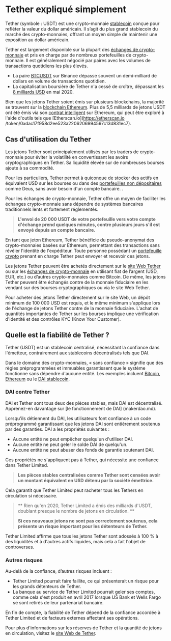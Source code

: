 # Tether expliqué simplement

Tether (symbole : USDT) est une crypto-monnaie [stablecoin](../../defi/fr/5-stablecoins.md) conçue pour refléter la valeur du dollar américain. Il s’agit du plus grand stablecoin du marché des crypto-monnaies, offrant un moyen simple de maintenir une exposition au dollar américain.

Tether est largement disponible sur la plupart des [échanges de crypto-monnaie](../../fundamentals/fr/6-buying-cryptocurrency-basics.md) et pris en charge par de nombreux portefeuilles de crypto-monnaie. Il est généralement négocié par paires avec les volumes de transactions quotidiens les plus élevés.

- La paire [BTCUSDT](https://www.binance.com/fr/trade/BTC_USDT) sur Binance dépasse souvent un demi-milliard de dollars en volume de transactions quotidien.
- La capitalisation boursière de Tether n'a cessé de croître, dépassant les [8 milliards USD](https://coinmarketcap.com/currencies/tether/) en mai 2020.

Bien que les jetons Tether soient émis sur plusieurs blockchains, la majorité se trouvent sur la [blockchain Ethereum](ethereum.md). Plus de 5,5 milliards de jetons USDT ont été émis via son [contrat intelligent](https://etherscan.io/token/0xdac17f958d2ee523a2206206994597c13d831ec7) sur Ethereum, qui peut être exploré à l'aide d'outils tels que [Etherscan.io](https://etherscan.io /token/0xdac17f958d2ee523a2206206994597c13d831ec7).

## Cas d'utilisation du Tether

Les jetons Tether sont principalement utilisés par les traders de crypto-monnaie pour éviter la volatilité en convertissant les avoirs cryptographiques en Tether. Sa liquidité élevée sur de nombreuses bourses ajoute à sa commodité.

Pour les particuliers, Tether permet à quiconque de stocker des actifs en équivalent USD sur les bourses ou dans des [portefeuilles non dépositaires](../../fundamentals/fr/2-wallets-basics.md) comme Deus, sans avoir besoin d'un compte bancaire. .

Pour les échanges de crypto-monnaie, Tether offre un moyen de faciliter les échanges crypto-monnaie sans dépendre de systèmes bancaires traditionnels lents et fortement réglementés.

> **L'envoi de 20 000 USDT de votre portefeuille vers votre compte d'échange prend quelques minutes, contre plusieurs jours s'il est envoyé depuis un compte bancaire.**

En tant que jeton Ethereum, Tether bénéficie du pseudo-anonymat des crypto-monnaies basées sur Ethereum, permettant des transactions sans révéler l'identité de l'expéditeur. Toute personne possédant un [portefeuille crypto](https://deuswallet.com) prenant en charge Tether peut envoyer et recevoir ces jetons.

Les jetons Tether peuvent être achetés directement sur le [site Web Tether](https://tether.to) ou sur les [échanges de crypto-monnaie](../../fundamentals/fr/6-buying-cryptocurrency-basics.md) en utilisant fiat de l’argent (USD, EUR, etc.) ou d’autres crypto-monnaies comme Bitcoin. De même, les jetons Tether peuvent être échangés contre de la monnaie fiduciaire en les vendant sur des bourses cryptographiques ou via le site Web Tether.

Pour acheter des jetons Tether directement sur le site Web, un dépôt minimum de 100 000 USD est requis, et le même minimum s'applique lors de l'échange de jetons Tether contre de la monnaie fiduciaire. L'achat de quantités importantes de Tether sur les bourses implique une vérification d'identité et des contrôles KYC (Know Your Customer).

## Quelle est la fiabilité de Tether ?

Tether (USDT) est un stablecoin centralisé, nécessitant la confiance dans l'émetteur, contrairement aux stablecoins décentralisés tels que DAI.

Dans le domaine des crypto-monnaies, « sans confiance » signifie que des règles préprogrammées et immuables garantissent que le système fonctionne sans dépendre d'aucune entité. Les exemples incluent [Bitcoin](bitcoin.md), [Ethereum](ethereum.md) ou le [DAI stablecoin](makerdao.md).

### DAI contre Tether

DAI et Tether sont tous deux des pièces stables, mais DAI est décentralisé. Apprenez-en davantage sur [le fonctionnement de DAI] (makerdao.md).

Lorsqu'ils détiennent du DAI, les utilisateurs font confiance à un code préprogrammé garantissant que les jetons DAI sont entièrement soutenus par des garanties. DAI a les propriétés suivantes :
- Aucune entité ne peut empêcher quelqu'un d'utiliser DAI.
- Aucune entité ne peut geler le solde DAI de quelqu'un.
- Aucune entité ne peut abuser des fonds de garantie soutenant DAI.

Ces propriétés ne s'appliquent pas à Tether, qui nécessite une confiance dans Tether Limited.

> **Les pièces stables centralisées comme Tether sont censées avoir un montant équivalent en USD détenu par la société émettrice.**

Cela garantit que Tether Limited peut racheter tous les Tethers en circulation si nécessaire.

> ** Rien qu'en 2020, Tether Limited a émis des milliards d'USDT, doublant presque le nombre de jetons en circulation. **
>
> **Si ces nouveaux jetons ne sont pas correctement soutenus, cela présente un risque important pour les détenteurs de Tether.**

Tether Limited affirme que tous les jetons Tether sont adossés à 100 % à des liquidités et à d'autres actifs liquides, mais cela a fait l'objet de controverses.

### Autres risques

Au-delà de la confiance, d’autres risques incluent :
- Tether Limited pourrait faire faillite, ce qui présenterait un risque pour les grands détenteurs de Tether.
- La banque au service de Tether Limited pourrait geler ses comptes, comme cela s'est produit en avril 2017 lorsque US Bank et Wells Fargo se sont retirés de leur partenariat bancaire.

En fin de compte, la fiabilité de Tether dépend de la confiance accordée à Tether Limited et de facteurs externes affectant ses opérations.

Pour plus d'informations sur les réserves de Tether et la quantité de jetons en circulation, visitez le [site Web de Tether](https://tether.to).